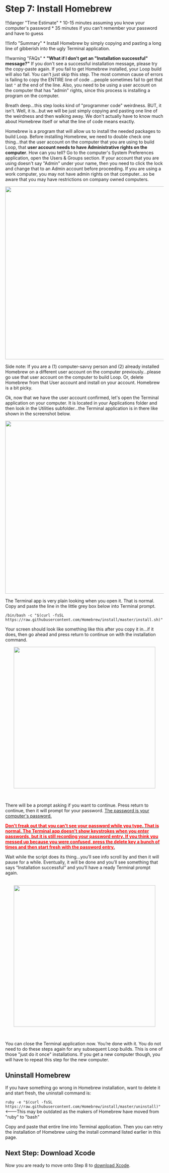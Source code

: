 # Step 7: Install Homebrew

!!!danger "Time Estimate"
    * 10-15 minutes assuming you know your computer's password
    * 35 minutes if you can't remember your password and have to guess
    
!!!info "Summary"
    * Install Homebrew by simply copying and pasting a long line of gibberish into the ugly Terminal application.

!!!warning "FAQs"
    * **"What if I don't get an "Installation successful" message?"** If you don't see a successful installation message, please try the copy-paste again. If you fail to get Homebrew installed, your Loop build will also fail. You can't just skip this step. The most common cause of errors is failing to copy the ENTIRE line of code ...people sometimes fail to get that last `"` at the end of the line. Also, you need to be using a user account on the computer that has "admin" rights, since this process is installing a program on the computer.

Breath deep...this step looks kind of "programmer code" weirdness. BUT, it isn't. Well, it is...but we will be just simply copying and pasting one line of the weirdness and then walking away. We don't actually have to know much about Homebrew itself or what the line of code means exactly.

Homebrew is a program that will allow us to install the needed packages to build Loop. Before installing Homebrew, we need to double check one thing...that the user account on the computer that you are using to build Loop, that **user account needs to have Administrative rights on the computer**. How can you tell? Go to the computer's System Preferences application, open the Users & Groups section. If your account that you are using doesn't say "Admin" under your name, then you need to click the lock and change that to an Admin account before proceeding. If you are using a work computer, you may not have admin rights on that computer...so be aware that you may have restrictions on company owned computers.

<p align="center">
<img src="../img/admin-user.png" width="550">
</p>

Side note: If you are a (1) computer-savvy person and (2) already installed Homebrew on a different user account on the computer previously...please go use that user account on the computer to build Loop. Or, delete Homebrew from that User account and install on your account. Homebrew is a bit picky.

Ok, now that we have the user account confirmed, let's open the Terminal application on your computer. It is located in your Applications folder and then look in the Utilities subfolder...the Terminal application is in there like shown in the screenshot below.

<p align="center">
<img src="https://loopkit.github.io/loopdocs/build/img/terminal.png" width="550">
</p>

The Terminal app is very plain looking when you open it. That is normal. Copy and paste the line in the little grey box below into Terminal prompt. 

`/bin/bash -c "$(curl -fsSL https://raw.githubusercontent.com/Homebrew/install/master/install.sh)"`

Your screen should look like something like this after you copy it in...if it does, then go ahead and press return to continue on with the installation command. 

<p align="center">
<img src="https://loopkit.github.io/loopdocs/build/img/homebrew-copy-line.png" width="450">
</p>
</br>

There will be a prompt asking if you want to continue.  Press return to continue, then it will prompt for your password.  <u>The password is your computer's password.</u>

**<u><font color = "red">Don't freak out that you can't see your password while you type. That is normal. The Terminal app doesn't show keystrokes when you enter passwords, but it is still recording your password entry. If you think you messed up because you were confused, press the delete key a bunch of times and then start fresh with the password entry.</font></u>**  

Wait while the script does its thing...you’ll see info scroll by and then it will pause for a while. Eventually, it will be done and you’ll see something that says “Installation successful” and you’ll have a ready Terminal prompt again.</br></br>

<p align="center">
<img src="https://loopkit.github.io/loopdocs/build/img/carthage.jpg" width="450">
</p>
</br>

You can close the Terminal application now. You’re done with it. You do not need to do these steps again for any subsequent Loop builds. This is one of those "just do it once" installations. If you get a new computer though, you will have to repeat this step for the new computer.

## Uninstall Homebrew

If you have something go wrong in Homebrew installation, want to delete it and start fresh, the uninstall command is:

`ruby -e "$(curl -fsSL https://raw.githubusercontent.com/Homebrew/install/master/uninstall)"`  <---This may be outdated as the makers of Homebrew have moved from "ruby" to "bash"

Copy and paste that entire line into Terminal application. Then you can retry the installation of Homebrew using the install command listed earlier in this page.


## Next Step: Download Xcode

Now you are ready to move onto Step 8 to [download Xcode](https://loopkit.github.io/loopdocs/build/step8/).
